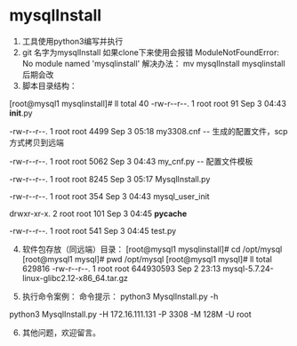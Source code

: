 # mysqlInstall

1. 工具使用python3编写并执行
2. git 名字为mysqlInstall 如果clone下来使用会报错
   ModuleNotFoundError: No module named 'mysqlinstall'
   解决办法：
    mv mysqlInstall mysqlinstall
  后期会改
3. 脚本目录结构：

[root@mysql1 mysqlinstall]# ll
total 40
-rw-r--r--. 1 root root   91 Sep  3 04:43 __init__.py

-rw-r--r--. 1 root root 4499 Sep  3 05:18 my3308.cnf    -- 生成的配置文件，scp方式拷贝到远端

-rw-r--r--. 1 root root 5062 Sep  3 04:43 my_cnf.py     -- 配置文件模板

-rw-r--r--. 1 root root 8245 Sep  3 05:17 MysqlInstall.py

-rw-r--r--. 1 root root  354 Sep  3 04:43 mysql_user_init

drwxr-xr-x. 2 root root  101 Sep  3 04:45 __pycache__

-rw-r--r--. 1 root root  541 Sep  3 04:45 test.py

4. 软件包存放（同远端）目录：
[root@mysql1 mysqlinstall]# cd /opt/mysql
[root@mysql1 mysql]# pwd
/opt/mysql
[root@mysql1 mysql]# ll
total 629816
-rw-r--r--. 1 root root 644930593 Sep  2 23:13 mysql-5.7.24-linux-glibc2.12-x86_64.tar.gz

5. 执行命令案例：
  命令提示：
    python3 MysqlInstall.py -h
    
  python3 MysqlInstall.py -H 172.16.111.131 -P 3308 -M 128M -U root

6. 其他问题，欢迎留言。
